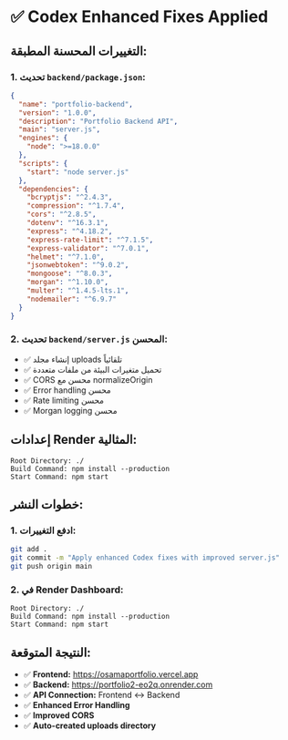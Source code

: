 # ✅ Codex Enhanced Fixes Applied

## التغييرات المحسنة المطبقة:

### 1. **تحديث `backend/package.json`:**
```json
{
  "name": "portfolio-backend",
  "version": "1.0.0",
  "description": "Portfolio Backend API",
  "main": "server.js",
  "engines": {
    "node": ">=18.0.0"
  },
  "scripts": {
    "start": "node server.js"
  },
  "dependencies": {
    "bcryptjs": "^2.4.3",
    "compression": "^1.7.4",
    "cors": "^2.8.5",
    "dotenv": "^16.3.1",
    "express": "^4.18.2",
    "express-rate-limit": "^7.1.5",
    "express-validator": "^7.0.1",
    "helmet": "^7.1.0",
    "jsonwebtoken": "^9.0.2",
    "mongoose": "^8.0.3",
    "morgan": "^1.10.0",
    "multer": "^1.4.5-lts.1",
    "nodemailer": "^6.9.7"
  }
}
```

### 2. **تحديث `backend/server.js` المحسن:**
- ✅ إنشاء مجلد uploads تلقائياً
- ✅ تحميل متغيرات البيئة من ملفات متعددة
- ✅ CORS محسن مع normalizeOrigin
- ✅ Error handling محسن
- ✅ Rate limiting محسن
- ✅ Morgan logging محسن

## إعدادات Render المثالية:

```
Root Directory: ./
Build Command: npm install --production
Start Command: npm start
```

## خطوات النشر:

### 1. **ادفع التغييرات:**
```bash
git add .
git commit -m "Apply enhanced Codex fixes with improved server.js"
git push origin main
```

### 2. **في Render Dashboard:**
```
Root Directory: ./
Build Command: npm install --production
Start Command: npm start
```

## النتيجة المتوقعة:
- ✅ **Frontend:** https://osamaportfolio.vercel.app
- ✅ **Backend:** https://portfolio2-eo2q.onrender.com
- ✅ **API Connection:** Frontend ↔ Backend
- ✅ **Enhanced Error Handling**
- ✅ **Improved CORS**
- ✅ **Auto-created uploads directory**
